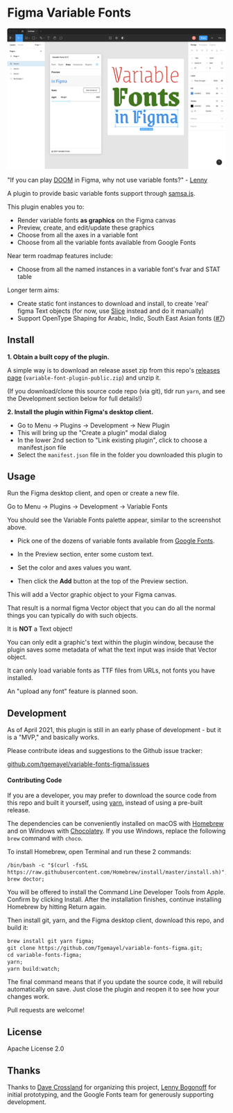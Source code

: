 # Figma Variable Fonts

![Figma Variable Fonts plugin v0.1.0 screenshot](screenshot.png)

"If you can play [DOOM](https://twitter.com/possan/status/1193164022885081089) in Figma, why not use variable fonts?" - [Lenny](https://twitter.com/rememberlenny)

A plugin to provide basic variable fonts support through [samsa.js](https://github.com/Lorp/samsa).

This plugin enables you to:

- Render variable fonts **as graphics** on the Figma canvas
- Preview, create, and edit/update these graphics
- Choose from all the axes in a variable font
- Choose from all the variable fonts available from Google Fonts

Near term roadmap features include:

- Choose from all the named instances in a variable font's fvar and STAT table

Longer term aims:

- Create static font instances to download and install, to create 'real' figma Text objects (for now, use [Slice](https://github.com/source-foundry/Slice) instead and do it manually)
- Support OpenType Shaping for Arabic, Indic, South East Asian fonts ([#7](https://github.com/Tgemayel/variable-fonts-figma/issues/7))

## Install

**1. Obtain a built copy of the plugin.**

A simple way is to download an release asset zip from this repo's [releases page](https://github.com/Tgemayel/variable-fonts-figma/releases) (`variable-font-plugin-public.zip`) and unzip it.

(If you download/clone this source code repo (via git), tldr run `yarn`, and see the Development section below for full details!)

**2. Install the plugin within Figma's desktop client.**

- Go to Menu → Plugins → Development → New Plugin
- This will bring up the "Create a plugin" modal dialog
- In the lower 2nd section to "Link existing plugin", click to choose a manifest.json file
- Select the `manifest.json` file in the folder you downloaded this plugin to

## Usage

Run the Figma desktop client, and open or create a new file.

Go to Menu → Plugins → Development → Variable Fonts

You should see the Variable Fonts palette appear, similar to the screenshot above.

- Pick one of the dozens of variable fonts available from [Google Fonts](https://fonts.google.com/?vfonly=true).

- In the Preview section, enter some custom text.

- Set the color and axes values you want.

- Then click the **Add** button at the top of the Preview section.

This will add a Vector graphic object to your Figma canvas.

That result is a normal figma Vector object that you can do all the normal things you can typically do with such objects.

It is **NOT** a Text object!

You can only edit a graphic's text within the plugin window, because the plugin saves some metadata of what the text input was inside that Vector object.

It can only load variable fonts as TTF files from URLs, not fonts you have installed.

An "upload any font" feature is planned soon.

## Development

As of April 2021, this plugin is still in an early phase of development - but it is a "MVP," and basically works.

Please contribute ideas and suggestions to the Github issue tracker:

[github.com/tgemayel/variable-fonts-figma/issues](http://github.com/tgemayel/variable-fonts-figma/issues)

#### Contributing Code

If you are a developer, you may prefer to download the source code from this repo and built it yourself, using [yarn](https://yarnpkg.com), instead of using a pre-built release.

The dependencies can be conveniently installed on macOS with [Homebrew](https://brew.sh) and on Windows with [Chocolatey](https://chocolatey.org).
If you use Windows, replace the following `brew` command with `choco`.

To install Homebrew, open Terminal and run these 2 commands:

    /bin/bash -c "$(curl -fsSL https://raw.githubusercontent.com/Homebrew/install/master/install.sh)";
    brew doctor;

You will be offered to install the Command Line Developer Tools from Apple.
Confirm by clicking Install.
After the installation finishes, continue installing Homebrew by hitting Return again.

Then install git, yarn, and the Figma desktop client, download this repo, and build it:

    brew install git yarn figma;
    git clone https://github.com/Tgemayel/variable-fonts-figma.git;
    cd variable-fonts-figma;
    yarn;
    yarn build:watch;

The final command means that if you update the source code, it will rebuild automatically on save.
Just close the plugin and reopen it to see how your changes work.

Pull requests are welcome!

## License

Apache License 2.0

## Thanks

Thanks to [Dave Crossland](https://twitter.com/davelab6) for organizing this project, [Lenny Bogonoff](https://twitter.com/rememberlenny) for initial prototyping, and the Google Fonts team for generously supporting development.

